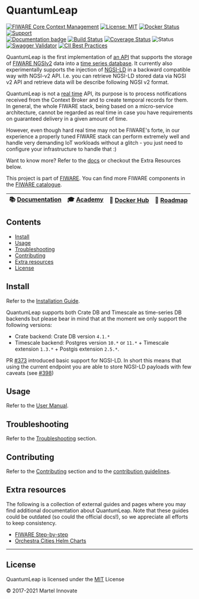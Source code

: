 # QuantumLeap

[![FIWARE Core Context Management](https://nexus.lab.fiware.org/static/badges/chapters/core.svg)](https://www.fiware.org/developers/catalogue/)
[![License: MIT](https://img.shields.io/github/license/smartsdk/ngsi-timeseries-api.svg)](https://opensource.org/licenses/MIT)
[![Docker Status](https://img.shields.io/docker/pulls/smartsdk/quantumleap.svg)](https://hub.docker.com/r/smartsdk/quantumleap/)
[![Support](https://img.shields.io/badge/support-ask-yellowgreen.svg)](https://ask.fiware.org/questions/)
<br/>
[![Documentation badge](https://img.shields.io/readthedocs/quantumleap.svg)](https://quantumleap.readthedocs.io/en/latest/)
[![Build Status](https://travis-ci.com/smartsdk/ngsi-timeseries-api.svg?branch=master)](https://travis-ci.com/smartsdk/ngsi-timeseries-api)
[![Coverage Status](https://coveralls.io/repos/github/smartsdk/ngsi-timeseries-api/badge.svg?branch=master)](https://coveralls.io/github/smartsdk/ngsi-timeseries-api?branch=master)
![Status](https://nexus.lab.fiware.org/static/badges/statuses/quantum-leap.svg)
[![Swagger Validator](https://img.shields.io/swagger/valid/2.0/https/raw.githubusercontent.com/OAI/OpenAPI-Specification/master/examples/v2.0/json/petstore-expanded.json.svg)](https://app.swaggerhub.com/apis/smartsdk/ngsi-tsdb)
[![CII Best Practices](https://bestpractices.coreinfrastructure.org/projects/4394/badge)](https://bestpractices.coreinfrastructure.org/projects/4394)

QuantumLeap is the first implementation of [an API](https://app.swaggerhub.com/apis/smartsdk/ngsi-tsdb)
that supports the storage of [FIWARE NGSIv2](https://fiware.github.io/specifications/ngsiv2/stable/)
data into a [time series database](https://en.wikipedia.org/wiki/Time_series_database).
It currently also experimentally supports the injection of
[NGSI-LD](https://www.etsi.org/deliver/etsi_gs/CIM/001_099/009/01.01.01_60/gs_CIM009v010101p.pdf) in 
a backward compatible way with NGSI-v2 API. I.e. you can retrieve NGSI-LD stored data via NGSI v2
API and retrieve data will be describe following NGSI v2 format.

QuantumLeap is not a [real time](https://en.wikipedia.org/wiki/Real-time_computing)
API, its purpose is to process notifications received from the Context Broker
and to create temporal records for them. In general, the whole FIWARE stack,
being based on a micro-service architecture, cannot be regarded as real time
in case you have requirements on guaranteed delivery in a given amount of time.

However, even though hard real time may not be FIWARE's forte, in our experience
a properly tuned FIWARE stack can perform extremely well and
handle very demanding IoT workloads without a glitch - you just need to
configure your infrastructure to handle that :)

Want to know more? Refer to the [docs](https://quantumleap.readthedocs.io/en/latest/)
or checkout the Extra Resources below.

This project is part of [FIWARE](https://www.fiware.org). You can find more
FIWARE components in the [FIWARE catalogue](https://catalogue.fiware.org).

|  :books: [Documentation](https://quantumleap.rtfd.io/) | :mortar_board: [Academy](https://fiware-academy.readthedocs.io/en/latest/core/quantum-leap) |  :whale: [Docker Hub](https://hub.docker.com/r/smartsdk/quantumleap/) | :dart: [Roadmap](https://github.com/smartsdk/ngsi-timeseries-api/blob/master/docs/roadmap.md) |
|---|---|---|---|

## Contents

-   [Install](#install)
-   [Usage](#usage)
-   [Troubleshooting](#troubleshooting)
-   [Contributing](#contributing)
-   [Extra resources](#extra-resources)
-   [License](#license)

## Install

Refer to the [Installation Guide](https://quantumleap.readthedocs.io/en/latest/admin/).

QuantumLeap supports both Crate DB and Timescale as time-series DB
backends but please bear in mind that at the moment we only support
the following versions:

- Crate backend: Crate DB version `4.1.*`
- Timescale backend: Postgres version `10.*` or `11.*` +
  Timescale extension `1.3.*` + Postgis extension `2.5.*`.
  
PR [#373](https://github.com/smartsdk/ngsi-timeseries-api/pull/373) introduced
basic support for NGSI-LD. In short this means that using the current endpoint
you are able to store NGSI-LD payloads with few caveats (see [#398](https://github.com/smartsdk/ngsi-timeseries-api/issue/398))

## Usage

Refer to the [User Manual](https://quantumleap.readthedocs.io/en/latest/user/).

## Troubleshooting

Refer to the [Troubleshooting](https://quantumleap.readthedocs.io/en/latest/user/troubleshooting/)
section.

## Contributing

Refer to the [Contributing](https://quantumleap.readthedocs.io/en/latest/user/contributing/)
section and to the [contribution guidelines](./CONTRIBUTING.md).

## Extra resources

The following is a collection of external guides and pages where you may find
additional documentation about QuantumLeap. Note that these guides could be
outdated (so could the official docs!), so we appreciate all efforts to keep
consistency.

- [FIWARE Step-by-step](https://fiware-tutorials.readthedocs.io/en/latest/time-series-data/index.html)
- [Orchestra Cities Helm Charts](https://github.com/orchestracities/charts)

---

## License

QuantumLeap is licensed under the [MIT](LICENSE) License

© 2017-2021 Martel Innovate
